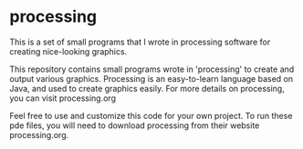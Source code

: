 # processing
This is a set of small programs that I wrote in processing software for creating nice-looking graphics.


This repository contains small programs wrote in 'processing' to create and output various graphics.
Processing is an easy-to-learn language based on Java, and used to create graphics easily. 
For more details on processing, you can visit processing.org

Feel free to use and customize this code for your own project. 
To run these pde files, you will need to download processing from their website processing.org.
